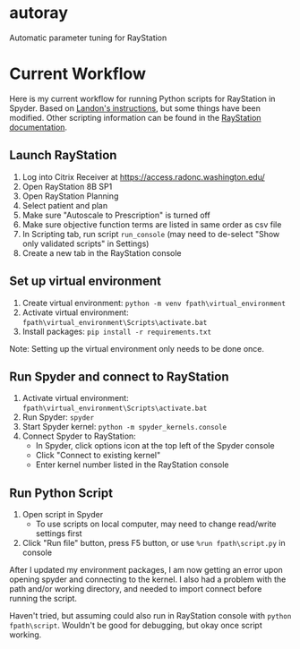 # autoray
Automatic parameter tuning for RayStation

# Current Workflow

Here is my current workflow for running Python scripts for RayStation in Spyder.
Based on [Landon's instructions](https://github.com/kels271828/autoray/blob/master/docs/Raystation%20Virtual%20Environment.docx), but some things have been modified.
Other scripting information can be found in the [RayStation documentation](https://github.com/kels271828/autoray/blob/master/docs/RSL-D-RS-8B-SG-EN-1.0-2018-12-20%20RayStation%208B%20Scripting%20Guideline.pdf).

## Launch RayStation
1. Log into Citrix Receiver at https://access.radonc.washington.edu/
2. Open RayStation 8B SP1
3. Open RayStation Planning
3. Select patient and plan
4. Make sure "Autoscale to Prescription" is turned off
5. Make sure objective function terms are listed in same order as csv file
4. In Scripting tab, run script `run_console` (may need to de-select "Show only validated scripts" in Settings)
5. Create a new tab in the RayStation console

## Set up virtual environment

1. Create virtual environment: ``python -m venv fpath\virtual_environment``
2. Activate virtual environment: ``fpath\virtual_environment\Scripts\activate.bat``
3. Install packages: ``pip install -r requirements.txt``

Note: Setting up the virtual environment only needs to be done once.

## Run Spyder and connect to RayStation
1. Activate virtual environment: ``fpath\virtual_environment\Scripts\activate.bat``
2. Run Spyder: ``spyder``
3. Start Spyder kernel: ``python -m spyder_kernels.console``
4. Connect Spyder to RayStation:
    * In Spyder, click options icon at the top left of the Spyder console
    * Click "Connect to existing kernel"
    * Enter kernel number listed in the RayStation console
    
## Run Python Script
1. Open script in Spyder
    * To use scripts on local computer, may need to change read/write settings first
2. Click "Run file" button, press F5 button, or use ``%run fpath\script.py`` in console

After I updated my environment packages, I am now getting an error upon opening spyder and connecting to the kernel.
I also had a problem with the path and/or working directory, and needed to import connect before running the script.

Haven't tried, but assuming could also run in RayStation console with ``python fpath\script``.
Wouldn't be good for debugging, but okay once script working.
